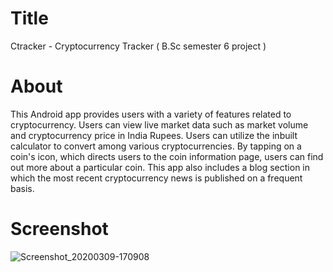# Title
Ctracker  - Cryptocurrency Tracker ( B.Sc semester 6 project )

# About
This Android app provides users with a variety of features related to cryptocurrency. Users can view live market data such as market volume and cryptocurrency price in India Rupees. Users can utilize the inbuilt calculator to convert among various cryptocurrencies. By tapping on a coin's icon, which directs users to the coin information page, users can find out more about a particular coin. This app also includes a blog section in which the most recent cryptocurrency news is published on a frequent basis.

# Screenshot 
![Screenshot_20200309-170908](https://user-images.githubusercontent.com/32393519/82564021-acd08300-9b95-11ea-89b3-93e75e3ebdf4.jpg)
